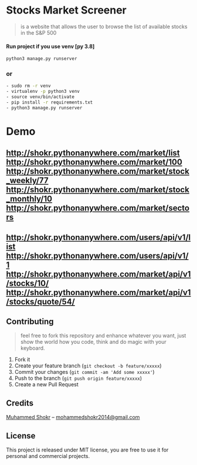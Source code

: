 # Stocks Market Screener
>  is a website that allows the user to browse the list of available stocks in the S&P 500

#### Run project if you use venv [py 3.8]
```sh
python3 manage.py runserver
```
### or
```sh
- sudo rm -r venv
- virtualenv -p python3 venv
- source venv/bin/activate
- pip install -r requirements.txt
- python3 manage.py runserver
```

# Demo
http://shokr.pythonanywhere.com/market/list
http://shokr.pythonanywhere.com/market/100
http://shokr.pythonanywhere.com/market/stock_weekly/77
http://shokr.pythonanywhere.com/market/stock_monthly/10
http://shokr.pythonanywhere.com/market/sectors 
-------------------------------------------------------------
http://shokr.pythonanywhere.com/users/api/v1/list
http://shokr.pythonanywhere.com/users/api/v1/1
http://shokr.pythonanywhere.com/market/api/v1/stocks/10/
http://shokr.pythonanywhere.com/market/api/v1/stocks/quote/54/
-------------------------------------------------------------

## Contributing
> feel free to fork this repository and enhance whatever you want, just show the world how you code, think and do magic with your keyboard.

1. Fork it 
2. Create your feature branch (`git checkout -b feature/xxxxx`)
3. Commit your changes (`git commit -am 'Add some xxxxx'`)
4. Push to the branch (`git push origin feature/xxxxx`)
5. Create a new Pull Request


## Credits
[Muhammed Shokr](https://github.com/Shokr) –  mohammedshokr2014@gmail.com

## License
This project is released under MIT license, you are free to use it for personal and commercial projects.
